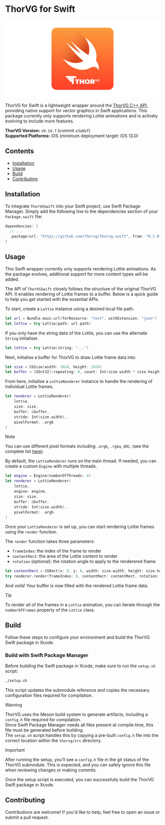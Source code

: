 # ThorVG for Swift
<p align="center"> <img width="800" height="auto" src="./res/thorvg-swift-logo.png"> </p>

ThorVG for Swift is a lightweight wrapper around the [ThorVG C++ API](https://github.com/thorvg/thorvg), providing native support for vector graphics in Swift applications. This package currently only supports rendering Lottie animations and is actively evolving to include more features.

**ThorVG Version:** `v0.14.7` (commit `e3a6bf`)   
**Supported Platforms:** iOS (minimum deployment target: iOS 13.0)

## Contents
- [Installation](#installation)
- [Usage](#usage)
- [Build](#build)
- [Contributing](#contributing)

## Installation
To integrate `ThorVGSwift` into your Swift project, use Swift Package Manager. Simply add the following line to the dependencies section of your `Package.swift` file:

```swift
dependencies: [
  // ...
  .package(url: "https://github.com/thorvg/thorvg.swift", from: "0.1.0")
]
```

## Usage
This Swift wrapper currently only supports rendering Lottie animations. As the package evolves, additional support for more content types will be added.

The API of `ThorVGSwift` closely follows the structure of the original ThorVG API. It enables rendering of Lottie frames to a buffer. Below is a quick guide to help you get started with the essential APIs.

To start, create a `Lottie` instance using a desired local file path.

```swift
let url = Bundle.main.url(forResource: "test", withExtension: "json")
let lottie = try Lottie(path: url.path)
```

If you only have the string data of the Lottie, you can use the alternate `String` initialiser.

```swift
let lottie = try Lottie(string: "...")
```

Next, initialise a buffer for ThorVG to draw Lottie frame data into.

```swift
let size = CGSize(width: 1024, height: 1024)
let buffer = [UInt32](repeating: 0, count: Int(size.width * size.height))
```

From here, initialise a `LottieRenderer` instance to handle the rendering of individual Lottie frames.

```swift
let renderer = LottieRenderer(
    lottie,
    size: size,
    buffer: &buffer,
    stride: Int(size.width),
    pixelFormat: .argb
)
```

> [!NOTE]
> You can use different pixel formats including `.argb`, `.rgba`, etc. (see the complete list [here](/swift/PixelFormat.swift)).

By default, the `LottieRenderer` runs on the main thread. If needed, you can create a custom `Engine` with multiple threads.

```swift
let engine = Engine(numberOfThreads: 4)
let renderer = LottieRenderer(
    lottie,
    engine: engine,
    size: size,
    buffer: &buffer,
    stride: Int(size.width),
    pixelFormat: .argb
)
```

Once your `LottieRenderer` is set up, you can start rendering Lottie frames using the `render` function.

The `render` function takes three parameters:
- `frameIndex`: the index of the frame to render
- `contentRect`: the area of the Lottie content to render
- `rotation` (optional): the rotation angle to apply to the renderered frame

```swift
let contentRect = CGRect(x: 0, y: 0, width: size.width, height: size.height)
try renderer.render(frameIndex: 0, contentRect: contentRect, rotation: 0.0)
```

And voilà! Your buffer is now filled with the rendered Lottie frame data.

> [!TIP]
> To render all of the frames in a `Lottie` animation, you can iterate through the `numberOfFrames` property of the `Lottie` class.

## Build
Follow these steps to configure your environment and build the ThorVG Swift package in Xcode.

### Build with Swift Package Manager
Before building the Swift package in Xcode, make sure to run the `setup.sh` script:

```bash
./setup.sh
```

This script updates the submodule reference and copies the necessary configuration files required for compilation.

> [!WARNING]
> ThorVG uses the Meson build system to generate artifacts, including a `config.h` file required for compilation.    
> Since Swift Package Manager needs all files present at compile time, this file must be generated before building.   
> The `setup.sh` script handles this by copying a pre-built `config.h` file into the correct location within the `thorvg/src` directory.

> [!IMPORTANT]
> After running the setup, you'll see a `config.h` file in the git status of the ThorVG submodule. This is expected, and you can safely ignore this file when reviewing changes or making commits.

Once the setup script is executed, you can successfully build the ThorVG Swift package in Xcode.

## Contributing
Contributions are welcome! If you'd like to help, feel free to open an issue or submit a pull request.